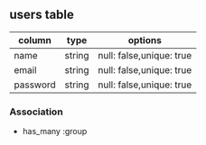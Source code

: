 ## users table
|column|type|options|
|------|----|-------|
|name     |string  |null: false,unique: true |
|email    |string  |null: false,unique: true |
|password |string  |null: false,unique: true |

### Association
- has_many :group